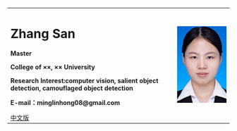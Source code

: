 <div>
<table border="0">
  <tr>
    <td>
      <h1>Zhang San</h1>
      <p><b>Master</b></p>
      <p><b>College of ××, ×× University</b></p>
      <p><b>Research Interest:computer vision, salient object detection, camouflaged object detection</b></p>
      <p><b>E-mail：minglinhong08@gmail.com</b></p>
      <a href="/index.html">中文版</a>
    </td>
    <td width="25%">
      <img src="/2.jpg" width="100%">
    </td>
  </tr>
</table>
</div>
